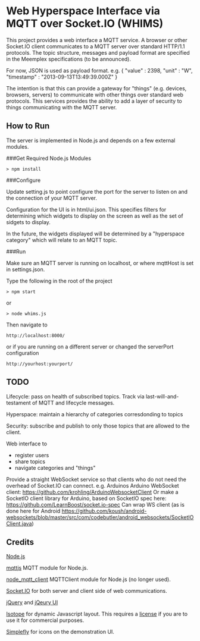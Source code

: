Web Hyperspace Interface via MQTT over Socket.IO (WHIMS)
================================================

This project provides a web interface a MQTT service.
A browser or other Socket.IO client communicates to a MQTT server over standard HTTP/1.1 protocols. 
The topic structure, messages and payload format are specified in the Meemplex specifications (to be announced). 

For now, JSON is used as payload format.
e.g.
    {
        "value" : 2398,
        "unit" : "W",
        "timestamp" : "2013-09-13T13:49:39.000Z"
    }

The intention is that this can provide a gateway for "things" (e.g. devices, browsers, servers) to communicate with other things over standard web protocols.
This services provides the ability to add a layer of security to things communicating with the MQTT server.


How to Run
----------
The server is implemented in Node.js and depends on a few external modules.

###Get Required Node.js Modules

    > npm install

###Configure

Update setting.js to point configure the port for the server to listen on and the connection of your MQTT server.

Configuration for the UI is in html/ui.json.  This specifies filters for determining which widgets to display on the screen as well as the set of sidgets to display.

In the future, the widgets displayed will be determined by a "hyperspace category" which will relate to an MQTT topic. 

###Run

Make sure an MQTT server is running on localhost, or where mqttHost is set in settings.json.

Type the following in the root of the project

    > npm start

or

    > node whims.js

Then navigate to

    http://localhost:8000/
    
or if you are running on a different server or changed the serverPort configuration

    http://yourhost:yourport/

TODO
----

Lifecycle: pass on health of subscribed topics. Track via last-will-and-testament of MQTT and lifecycle messages.

Hyperspace: maintain a hierarchy of categories corresdonding to topics

Security: subscribe and publish to only those topics that are allowed to the client.

Web interface to
<ul>
 <li>register users</li>
 <li>share topics</li>
 <li>navigate categories and "things"</li>
</ul>

Provide a straight WebSocket service so that clients who do not need the overhead of Socket.IO can connect. e.g. Arduinos
Arduino WebSocket client: https://github.com/krohling/ArduinoWebsocketClient
Or make a SocketIO client library for Arduino, based on SocketIO spec here: https://github.com/LearnBoost/socket.io-spec
Can wrap WS client (as is done here for Android https://github.com/koush/android-websockets/blob/master/src/com/codebutler/android_websockets/SocketIOClient.java)

Credits
-------

<a href="http://nodejs.org/">Node.js</a>

<a href="https://github.com/adamvr/MQTT.js">mqttjs</a> MQTT module for Node.js.

<a href="https://github.com/yilun/node_mqtt_client">node_mqtt_client</a> MQTTClient module for Node.js (no longer used). 

<a href="http://socket.io/">Socket.IO</a> for both server and client side of web communications.

<a href="http://jquery.org/">jQuery</a> and <a href="http://jqueryui.com/">jQeury UI</a>

<a href="http://isotope.metafizzy.co/">Isotope</a> for dynamic Javascript layout. This requires a <a href="http://metafizzy.co/#isotope-license">license</a> if you are to use it for commercial purposes. 

<a href="http://www.simplefly.nl/icons">Simplefly</a> for icons on the demonstration UI.
